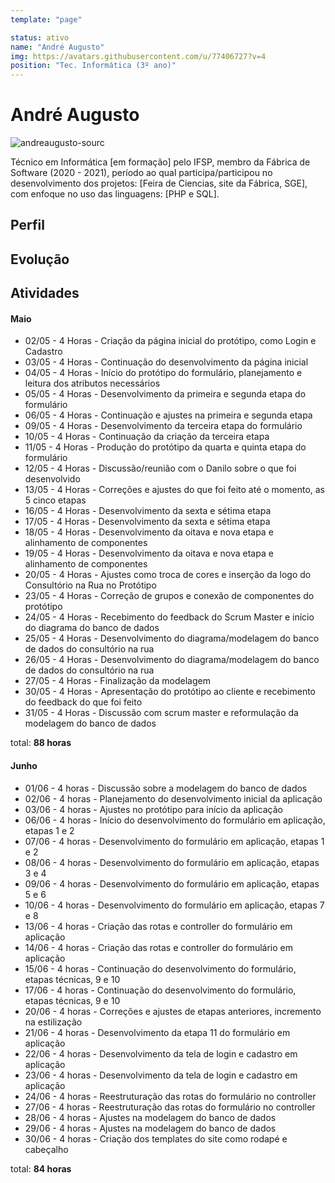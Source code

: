 ```yaml
---
template: "page"

status: ativo
name: "André Augusto"
img: https://avatars.githubusercontent.com/u/77406727?v=4
position: "Tec. Informática (3º ano)"
---
```


# André Augusto

![andreaugusto-sourc](https://avatars.githubusercontent.com/u/77406727?v=4)

Técnico em Informática [em formação] pelo IFSP, membro da Fábrica de Software (2020 - 2021), período ao qual participa/participou no desenvolvimento dos projetos: [Feira de Ciencias, site da Fábrica, SGE], com enfoque no uso das linguagens: [PHP e SQL].

## Perfil

## Evolução

## Atividades

#### Maio

- 02/05 - 4 Horas - Criação da página inicial do protótipo, como Login e Cadastro
- 03/05 - 4 Horas - Continuação do desenvolvimento da página inicial
- 04/05 - 4 Horas - Início do protótipo do formulário, planejamento e leitura dos atributos necessários
- 05/05 - 4 Horas - Desenvolvimento da primeira e segunda etapa do formulário
- 06/05 - 4 Horas - Continuação e ajustes na primeira e segunda etapa
- 09/05 - 4 Horas - Desenvolvimento da terceira etapa do formulário
- 10/05 - 4 Horas - Continuação da criação da terceira etapa
- 11/05 - 4 Horas - Produção do protótipo da quarta e quinta etapa do formulário
- 12/05 - 4 Horas - Discussão/reunião com o Danilo sobre o que foi desenvolvido
- 13/05 - 4 Horas - Correções e ajustes do que foi feito até o momento, as 5 cinco etapas
- 16/05 - 4 Horas - Desenvolvimento da sexta e sétima etapa
- 17/05 - 4 Horas - Desenvolvimento da sexta e sétima etapa
- 18/05 - 4 Horas - Desenvolvimento da oitava e nova etapa e alinhamento de componentes
- 19/05 - 4 Horas - Desenvolvimento da oitava e nova etapa e alinhamento de componentes
- 20/05 - 4 Horas - Ajustes como troca de cores e inserção da logo do Consultório na Rua no Protótipo
- 23/05 - 4 Horas - Correção de grupos e conexão de componentes do protótipo
- 24/05 - 4 Horas - Recebimento do feedback do Scrum Master e início do diagrama do banco de dados
- 25/05 - 4 Horas - Desenvolvimento do diagrama/modelagem do banco de dados do   consultório na rua   
- 26/05 - 4 Horas - Desenvolvimento do diagrama/modelagem do banco de dados do   consultório na rua
- 27/05 - 4 Horas - Finalização da modelagem
- 30/05 - 4 Horas - Apresentação do protótipo ao cliente e recebimento do feedback do que foi feito
- 31/05 - 4 Horas - Discussão com scrum master e reformulação da modelagem do banco de dados


total: **88 horas**

#### Junho
- 01/06 - 4 horas - Discussão sobre a modelagem do banco de dados
- 02/06 - 4 horas - Planejamento do desenvolvimento inicial da aplicação
- 03/06 - 4 horas - Ajustes no protótipo para início da aplicação
- 06/06 - 4 horas - Início do desenvolvimento do formulário em aplicação, etapas 1 e 2
- 07/06 - 4 horas - Desenvolvimento do formulário em aplicação, etapas 1 e 2
- 08/06 - 4 horas - Desenvolvimento do formulário em aplicação, etapas 3 e 4
- 09/06 - 4 horas - Desenvolvimento do formulário em aplicação, etapas 5 e 6
- 10/06 - 4 horas - Desenvolvimento do formulário em aplicação, etapas 7 e 8
- 13/06 - 4 horas - Criação das rotas e controller do formulário em aplicação
- 14/06 - 4 horas - Criação das rotas e controller do formulário em aplicação
- 15/06 - 4 horas - Continuação do desenvolvimento do formulário, etapas técnicas, 9 e 10
- 17/06 - 4 horas - Continuação do desenvolvimento do formulário, etapas técnicas, 9 e 10
- 20/06 - 4 horas - Correções e ajustes de etapas anteriores, incremento na estilização
- 21/06 - 4 horas - Desenvolvimento da etapa 11 do formulário em aplicação
- 22/06 - 4 horas - Desenvolvimento da tela de login e cadastro em aplicação
- 23/06 - 4 horas - Desenvolvimento da tela de login e cadastro em aplicação
- 24/06 - 4 horas - Reestruturação das rotas do formulário no controller
- 27/06 - 4 horas - Reestruturação das rotas do formulário no controller
- 28/06 - 4 horas - Ajustes na modelagem do banco de dados
- 29/06 - 4 horas - Ajustes na modelagem do banco de dados
- 30/06 - 4 horas - Criação dos templates do site como rodapé e cabeçalho


total: **84 horas**